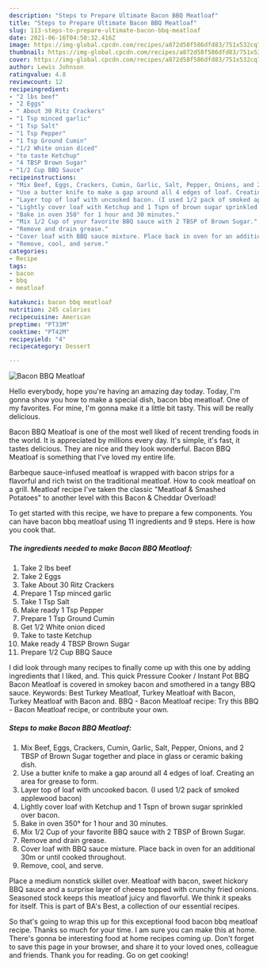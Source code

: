 ```yaml
---
description: "Steps to Prepare Ultimate Bacon BBQ Meatloaf"
title: "Steps to Prepare Ultimate Bacon BBQ Meatloaf"
slug: 113-steps-to-prepare-ultimate-bacon-bbq-meatloaf
date: 2021-06-16T04:50:32.416Z
image: https://img-global.cpcdn.com/recipes/a872d58f586dfd83/751x532cq70/bacon-bbq-meatloaf-recipe-main-photo.jpg
thumbnail: https://img-global.cpcdn.com/recipes/a872d58f586dfd83/751x532cq70/bacon-bbq-meatloaf-recipe-main-photo.jpg
cover: https://img-global.cpcdn.com/recipes/a872d58f586dfd83/751x532cq70/bacon-bbq-meatloaf-recipe-main-photo.jpg
author: Lewis Johnson
ratingvalue: 4.8
reviewcount: 12
recipeingredient:
- "2 lbs beef"
- "2 Eggs"
- " About 30 Ritz Crackers"
- "1 Tsp minced garlic"
- "1 Tsp Salt"
- "1 Tsp Pepper"
- "1 Tsp Ground Cumin"
- "1/2 White onion diced"
- "to taste Ketchup"
- "4 TBSP Brown Sugar"
- "1/2 Cup BBQ Sauce"
recipeinstructions:
- "Mix Beef, Eggs, Crackers, Cumin, Garlic, Salt, Pepper, Onions, and 2 TBSP of Brown Sugar together and place in glass or ceramic baking dish."
- "Use a butter knife to make a gap around all 4 edges of loaf. Creating an area for grease to form."
- "Layer top of loaf with uncooked bacon. (I used 1/2 pack of smoked applewood bacon)"
- "Lightly cover loaf with Ketchup and 1 Tspn of brown sugar sprinkled over bacon."
- "Bake in oven 350° for 1 hour and 30 minutes."
- "Mix 1/2 Cup of your favorite BBQ sauce with 2 TBSP of Brown Sugar."
- "Remove and drain grease."
- "Cover loaf with BBQ sauce mixture. Place back in oven for an additional 30m or until cooked throughout."
- "Remove, cool, and serve."
categories:
- Recipe
tags:
- bacon
- bbq
- meatloaf

katakunci: bacon bbq meatloaf 
nutrition: 245 calories
recipecuisine: American
preptime: "PT33M"
cooktime: "PT42M"
recipeyield: "4"
recipecategory: Dessert

---
```



![Bacon BBQ Meatloaf](https://img-global.cpcdn.com/recipes/a872d58f586dfd83/751x532cq70/bacon-bbq-meatloaf-recipe-main-photo.jpg)

Hello everybody, hope you're having an amazing day today. Today, I'm gonna show you how to make a special dish, bacon bbq meatloaf. One of my favorites. For mine, I'm gonna make it a little bit tasty. This will be really delicious.

Bacon BBQ Meatloaf is one of the most well liked of recent trending foods in the world. It is appreciated by millions every day. It's simple, it's fast, it tastes delicious. They are nice and they look wonderful. Bacon BBQ Meatloaf is something that I've loved my entire life.

Barbeque sauce-infused meatloaf is wrapped with bacon strips for a flavorful and rich twist on the traditional meatloaf. How to cook meatloaf on a grill. Meatloaf recipe I&#39;ve taken the classic &#34;Meatloaf &amp; Smashed Potatoes&#34; to another level with this Bacon &amp; Cheddar Overload!


To get started with this recipe, we have to prepare a few components. You can have bacon bbq meatloaf using 11 ingredients and 9 steps. Here is how you cook that.

<!--inarticleads1-->

##### The ingredients needed to make Bacon BBQ Meatloaf:

1. Take 2 lbs beef
1. Take 2 Eggs
1. Take  About 30 Ritz Crackers
1. Prepare 1 Tsp minced garlic
1. Take 1 Tsp Salt
1. Make ready 1 Tsp Pepper
1. Prepare 1 Tsp Ground Cumin
1. Get 1/2 White onion diced
1. Take to taste Ketchup
1. Make ready 4 TBSP Brown Sugar
1. Prepare 1/2 Cup BBQ Sauce


I did look through many recipes to finally come up with this one by adding ingredients that I liked, and. This quick Pressure Cooker / Instant Pot BBQ Bacon Meatloaf is covered in smokey bacon and smothered in a tangy BBQ sauce. Keywords: Best Turkey Meatloaf, Turkey Meatloaf with Bacon, Turkey Meatloaf with Bacon and. BBQ - Bacon Meatloaf recipe: Try this BBQ - Bacon Meatloaf recipe, or contribute your own. 

<!--inarticleads2-->

##### Steps to make Bacon BBQ Meatloaf:

1. Mix Beef, Eggs, Crackers, Cumin, Garlic, Salt, Pepper, Onions, and 2 TBSP of Brown Sugar together and place in glass or ceramic baking dish.
1. Use a butter knife to make a gap around all 4 edges of loaf. Creating an area for grease to form.
1. Layer top of loaf with uncooked bacon. (I used 1/2 pack of smoked applewood bacon)
1. Lightly cover loaf with Ketchup and 1 Tspn of brown sugar sprinkled over bacon.
1. Bake in oven 350° for 1 hour and 30 minutes.
1. Mix 1/2 Cup of your favorite BBQ sauce with 2 TBSP of Brown Sugar.
1. Remove and drain grease.
1. Cover loaf with BBQ sauce mixture. Place back in oven for an additional 30m or until cooked throughout.
1. Remove, cool, and serve.


Place a medium nonstick skillet over. Meatloaf with bacon, sweet hickory BBQ sauce and a surprise layer of cheese topped with crunchy fried onions. Seasoned stock keeps this meatloaf juicy and flavorful. We think it speaks for itself. This is part of BA&#39;s Best, a collection of our essential recipes. 

So that's going to wrap this up for this exceptional food bacon bbq meatloaf recipe. Thanks so much for your time. I am sure you can make this at home. There's gonna be interesting food at home recipes coming up. Don't forget to save this page in your browser, and share it to your loved ones, colleague and friends. Thank you for reading. Go on get cooking!
